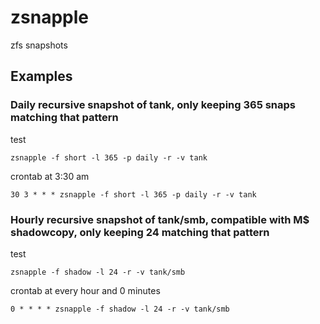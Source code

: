 # zsnapple
zfs snapshots

## Examples

### Daily recursive snapshot of tank, only keeping 365 snaps matching that pattern

test

```
zsnapple -f short -l 365 -p daily -r -v tank
```

crontab at 3:30 am

```
30 3 * * * zsnapple -f short -l 365 -p daily -r -v tank
```

### Hourly recursive snapshot of tank/smb, compatible with M$ shadowcopy, only keeping 24 matching that pattern

test

```
zsnapple -f shadow -l 24 -r -v tank/smb
```

crontab at every hour and 0 minutes

```
0 * * * * zsnapple -f shadow -l 24 -r -v tank/smb
```
